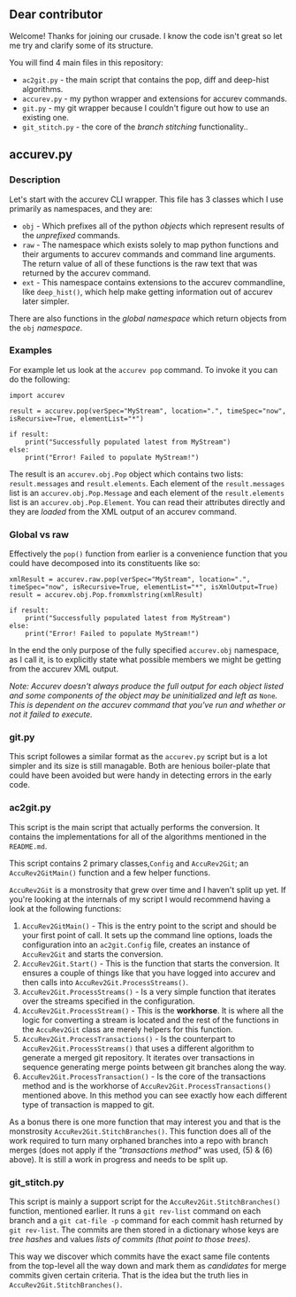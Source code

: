 ## Dear contributor ##

Welcome! Thanks for joining our crusade. I know the code isn't great so let me try and clarify some of its structure.

You will find 4 main files in this repository:
  - `ac2git.py` - the main script that contains the pop, diff and deep-hist algorithms.
  - `accurev.py` - my python wrapper and extensions for accurev commands.
  - `git.py` - my git wrapper because I couldn't figure out how to use an existing one.
  - `git_stitch.py` - the core of the _branch stitching_ functionality..

## accurev.py ##

### Description ###

Let's start with the accurev CLI wrapper. This file has 3 classes which I use primarily as namespaces, and they are:
 - `obj` - Which prefixes all of the python _objects_ which represent results of the _unprefixed_ commands.
 - `raw` - The namespace which exists solely to map python functions and their arguments to accurev commands and command line arguments. The return value of all of these functions is the raw text that was returned by the accurev command.
 - `ext` - This namespace contains extensions to the accurev commandline, like `deep_hist()`, which help make getting information out of accurev later simpler.

There are also functions in the _global namespace_ which return objects from the `obj` _namespace_.

### Examples ###

For example let us look at the `accurev pop` command. To invoke it you can do the following:

    import accurev
	
	result = accurev.pop(verSpec="MyStream", location=".", timeSpec="now", isRecursive=True, elementList="*")
	
	if result:
		print("Successfully populated latest from MyStream")
	else:
		print("Error! Failed to populate MyStream!")

The result is an `accurev.obj.Pop` object which contains two lists: `result.messages` and `result.elements`. Each element of the `result.messages` list is an `accurev.obj.Pop.Message` and each element of the `result.elements` list is an `accurev.obj.Pop.Element`. You can read their attributes directly and they are _loaded_ from the XML output of an accurev command.

### Global vs raw ###

Effectively the `pop()` function from earlier is a convenience function that you could have decomposed into its constituents like so:

    xmlResult = accurev.raw.pop(verSpec="MyStream", location=".", timeSpec="now", isRecursive=True, elementList="*", isXmlOutput=True)
	result = accurev.obj.Pop.fromxmlstring(xmlResult)
	
	if result:
		print("Successfully populated latest from MyStream")
	else:
		print("Error! Failed to populate MyStream!")

In the end the only purpose of the fully specified `accurev.obj` namespace, as I call it, is to explicitly state what possible members we might be getting from the accurev XML output.

_Note: Accurev doesn't always produce the full output for each object listed and some components of the object may be uninitialized and left as_ `None`_. This is dependent on the accurev command that you've run and whether or not it failed to execute._

### git.py ###

This script followes a similar format as the `accurev.py` script but is a lot simpler and its size is still managable. Both are henious boiler-plate that could have been avoided but were handy in detecting errors in the early code.

### ac2git.py ###

This script is the main script that actually performs the conversion. It contains the implementations for all of the algorithms mentioned in the `README.md`.

This script contains 2 primary classes,`Config` and `AccuRev2Git`; an `AccuRev2GitMain()` function and a few helper functions.

`AccuRev2Git` is a monstrosity that grew over time and I haven't split up yet. If you're looking at the internals of my script I would recommend having a look at the following functions:
 1. `AccuRev2GitMain()` - This is the entry point to the script and should be your first point of call. It sets up the command line options, loads the configuration into an `ac2git.Config` file, creates an instance of `AccuRev2Git` and starts the conversion.
 2. `AccuRev2Git.Start()` - This is the function that starts the conversion. It ensures a couple of things like that you have logged into accurev and then calls into `AccuRev2Git.ProcessStreams()`.
 3. `AccuRev2Git.ProcessStreams()` - Is a very simple function that iterates over the streams specified in the configuration.
 4. `AccuRev2Git.ProcessStream()` - This is the **workhorse**. It is where all the logic for converting a stream is located and the rest of the functions in the `AccuRev2Git` class are merely helpers for this function.
 5. `AccuRev2Git.ProcessTransactions()` - Is the counterpart to `AccuRev2Git.ProcessStreams()` that uses a different algorithm to generate a merged git repository. It iterates over transactions in sequence generating merge points between git branches along the way.
 6. `AccuRev2Git.ProcessTransaction()` - Is the core of the transactions method and is the workhorse of `AccuRev2Git.ProcessTransactions()` mentioned above. In this method you can see exactly how each different type of transaction is mapped to git.

As a bonus there is one more function that may interest you and that is the monstrosity `AccuRev2Git.StitchBranches()`. This function does all of the work required to turn many orphaned branches into a repo with branch merges (does not apply if the _"transactions method"_ was used, (5) & (6) above). It is still a work in progress and needs to be split up.

### git_stitch.py ###

This script is mainly a support script for the `AccuRev2Git.StitchBranches()` function, mentioned earlier. It runs a `git rev-list` command on each branch and a `git cat-file -p` command for each commit hash returned by `git rev-list`.
The commits are then stored in a dictionary whose keys are _tree hashes_ and values _lists of commits (that point to those trees)_.

This way we discover which commits have the exact same file contents from the top-level all the way down and mark them as _candidates_ for merge commits given certain criteria. That is the idea but the truth lies in `AccuRev2Git.StitchBranches()`.
